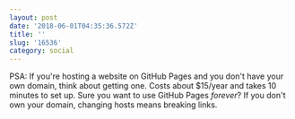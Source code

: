 ```yaml
---
layout: post
date: '2018-06-01T04:35:36.572Z'
title: ''
slug: '16536'
category: social
---
```

PSA: If you&#39;re hosting a website on GitHub Pages and you don&#39;t have your own domain, think about getting one. Costs about $15/year and takes 10 minutes to set up. Sure you want to use GitHub Pages *forever*? If you don&#39;t own your domain, changing hosts means breaking links.
